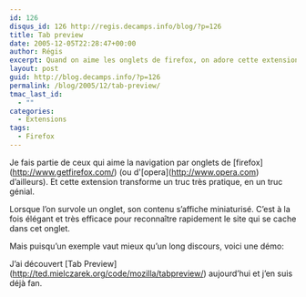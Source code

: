 ```yaml
---
id: 126
disqus_id: 126 http://regis.decamps.info/blog/?p=126
title: Tab preview
date: 2005-12-05T22:28:47+00:00
author: Régis
excerpt: Quand on aime les onglets de firefox, on adore cette extension
layout: post
guid: http://blog.decamps.info/?p=126
permalink: /blog/2005/12/tab-preview/
tmac_last_id:
  - ""
categories:
  - Extensions
tags:
  - Firefox
---
```

Je fais partie de ceux qui aime la navigation par onglets de \[firefox\](http://www.getfirefox.com/) (ou d'\[opera\](http://www.opera.com) d’ailleurs). Et cette extension transforme un truc très pratique, en un truc génial.

Lorsque l’on survole un onglet, son contenu s’affiche miniaturisé. C’est à la fois élégant et très efficace pour reconnaître rapidement le site qui se cache dans cet onglet.

Mais puisqu’un exemple vaut mieux qu’un long discours, voici une démo:
  


J’ai découvert \[Tab Preview\](http://ted.mielczarek.org/code/mozilla/tabpreview/) aujourd’hui et j’en suis déjà fan.
